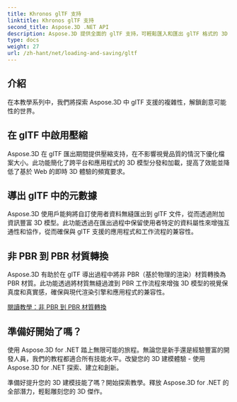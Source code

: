 ```yaml
---
title: Khronos glTF 支持
linktitle: Khronos glTF 支持
second_title: Aspose.3D .NET API
description: Aspose.3D 提供全面的 glTF 支持，可輕鬆匯入和匯出 glTF 格式的 3D 模型，從而增強互通性並簡化 3D 內容工作流程。
type: docs
weight: 27
url: /zh-hant/net/loading-and-saving/gltf
---
```

## 介紹

在本教學系列中，我們將探索 Aspose.3D 中 glTF 支援的複雜性，解鎖創意可能性的世界。

## 在 glTF 中啟用壓縮

Aspose.3D 在 glTF 匯出期間提供壓縮支持，在不影響視覺品質的情況下優化檔案大小。此功能簡化了跨平台和應用程式的 3D 模型分發和加載，提高了效能並降低了基於 Web 的即時 3D 體驗的頻寬要求。

## 導出 glTF 中的元數據

Aspose.3D 使用戶能夠將自訂使用者資料無縫匯出到 glTF 文件，從而透過附加資訊豐富 3D 模型。此功能透過在匯出過程中保留使用者特定的資料屬性來增強互通性和協作，從而確保與 glTF 支援的應用程式和工作流程的兼容性。

## 非 PBR 到 PBR 材質轉換

Aspose.3D 有助於在 glTF 導出過程中將非 PBR（基於物理的渲染）材質轉換為 PBR 材質。此功能透過將材質無縫過渡到 PBR 工作流程來增強 3D 模型的視覺保真度和真實感，確保與現代渲染引擎和應用程式的兼容性。


[閱讀教學：非 PBR 到 PBR 材質轉換](non-pbr-to-pbr-material-conversion)

## 準備好開始了嗎？

使用 Aspose.3D for .NET 踏上無限可能的旅程。無論您是新手還是經驗豐富的開發人員，我們的教程都適合所有技能水平。改變您的 3D 建模體驗 - 使用 Aspose.3D for .NET 探索、建立和創新。

準備好提升您的 3D 建模技能了嗎？開始探索教學。釋放 Aspose.3D for .NET 的全部潛力，輕鬆雕刻您的 3D 傑作。